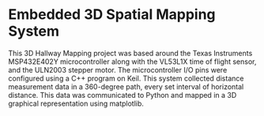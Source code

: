 # Embedded 3D Spatial Mapping System

This 3D Hallway Mapping project was based around the Texas Instruments MSP432E402Y microcontroller along with the VL53L1X time of flight sensor, and the ULN2003 stepper motor. The microcontroller I/O pins were configured using a C++ program on Keil. This system collected distance measurement data in a 360-degree path, every set interval of horizontal distance. This data was communicated to Python and mapped in a 3D graphical representation using matplotlib.
